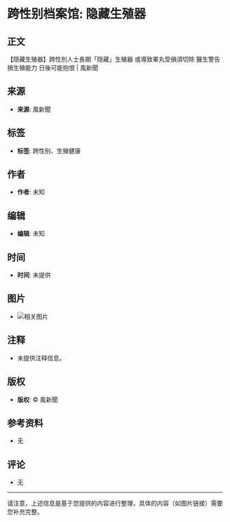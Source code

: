 # 跨性别档案馆: 隐藏生殖器

## 正文
【隠藏生殖器】跨性別人士長期「隠藏」生殖器 或導致睪丸受損須切除 醫生警告損生殖能力 日後可能抱恨 | 風新聞

## 来源
- **来源**: 風新聞

## 标签
- **标签**: 跨性别、生殖健康

## 作者
- **作者**: 未知

## 编辑
- **编辑**: 未知

## 时间
- **时间**: 未提供

## 图片
- ![相关图片](链接)

## 注释
- 未提供注释信息。

## 版权
- **版权**: © 風新聞

## 参考资料
- 无

## 评论
- 无

---

请注意，上述信息是基于您提供的内容进行整理，具体的内容（如图片链接）需要您补充完整。